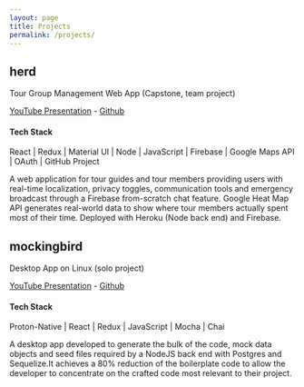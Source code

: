 ```yaml
---
layout: page
title: Projects
permalink: /projects/
---
```


## herd

Tour Group Management Web App (Capstone, team project)

[YouTube Presentation](https://www.youtube.com/watch?v=IgOtVFTctvk&list=PLx0iOsdUOUmkPQ6KrQya18cevlXmmAckQ&index=3&t=0s) - [Github](https://github.com/herd-1807-capstone)

#### Tech Stack

React | Redux | Material UI | Node | JavaScript | Firebase | Google Maps API | OAuth | GitHub Project

A web application for tour guides and tour members providing users with real-time localization, privacy toggles, communication tools and emergency broadcast through a Firebase from-scratch chat feature. Google Heat Map API generates real-world data to show where tour members actually spent most of their time. Deployed with Heroku (Node back end) and Firebase.

## mockingbird

Desktop App on Linux (solo project)

[YouTube Presentation](https://www.fullstackacademy.com/hackathon-presentations/mockingbird) - [Github](https://github.com/wildapt01/mockingbird)

#### Tech Stack

Proton-Native | React | Redux | JavaScript | Mocha | Chai

A desktop app developed to generate the bulk of the code, mock data objects and seed files
required by a NodeJS back end with Postgres and Sequelize.It achieves a 80% reduction of the boilerplate code to allow the developer to concentrate on the crafted code
most relevant to their project.
